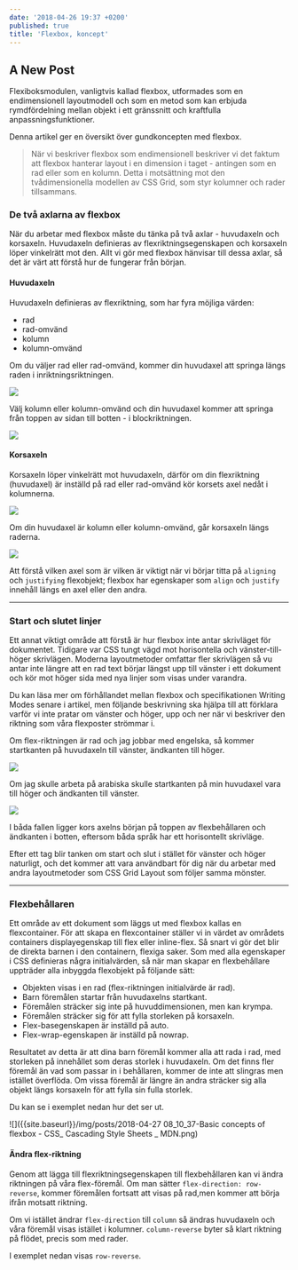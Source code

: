 ```yaml
---
date: '2018-04-26 19:37 +0200'
published: true
title: 'Flexbox, koncept'
---
```

## A New Post

Flexiboksmodulen, vanligtvis kallad flexbox, utformades som en endimensionell layoutmodell och som en metod som kan erbjuda rymdfördelning mellan objekt i ett gränssnitt och kraftfulla anpassningsfunktioner. 

Denna artikel ger en översikt över gundkoncepten med flexbox.

> När vi beskriver flexbox som endimensionell beskriver vi det faktum att flexbox hanterar layout i en dimension i taget - antingen som en rad eller som en kolumn. Detta  i motsättning mot den tvådimensionella modellen av CSS Grid, som styr kolumner och rader tillsammans.

### De två axlarna av flexbox

När du arbetar med flexbox måste du tänka på två axlar - huvudaxeln och korsaxeln. Huvudaxeln definieras av flexriktningsegenskapen och korsaxeln löper vinkelrätt mot den. Allt vi gör med flexbox hänvisar till dessa axlar, så det är värt att förstå hur de fungerar från början.

#### Huvudaxeln

Huvudaxeln definieras av flexriktning, som har fyra möjliga värden:

* rad
* rad-omvänd
* kolumn 
* kolumn-omvänd

Om du väljer rad eller rad-omvänd, kommer din huvudaxel att springa längs raden i inriktningsriktningen.

![](https://mdn.mozillademos.org/files/15614/Basics1.png)

Välj kolumn eller kolumn-omvänd och din huvudaxel kommer att springa från toppen av sidan till botten - i blockriktningen.

![](https://mdn.mozillademos.org/files/15615/Basics2.png)

#### Korsaxeln

Korsaxeln löper vinkelrätt mot huvudaxeln, därför om din flexriktning (huvudaxel) är inställd på rad eller rad-omvänd kör korsets axel nedåt i kolumnerna.

![](https://mdn.mozillademos.org/files/15616/Basics3.png)

Om din huvudaxel är kolumn eller kolumn-omvänd, går korsaxeln längs raderna.

![](https://mdn.mozillademos.org/files/15617/Basics4.png)


Att förstå vilken axel som är vilken är viktigt när vi börjar titta på `aligning` och `justifying` flexobjekt; flexbox har egenskaper som `align`
och `justify` innehåll längs en axel eller den andra.

---

### Start och slutet linjer

Ett annat viktigt område att förstå är hur flexbox inte antar skrivläget för dokumentet. Tidigare var CSS tungt vägd mot horisontella och vänster-till-höger skrivlägen. Moderna layoutmetoder omfattar fler skrivlägen så vu antar  inte längre att en rad text börjar längst upp till vänster i ett dokument och kör mot höger sida med nya linjer som visas under varandra.

Du kan läsa mer om förhållandet mellan flexbox och specifikationen Writing Modes senare i artikel, men följande beskrivning ska hjälpa till att förklara varför vi inte pratar om vänster och höger, upp och ner när vi beskriver den riktning som våra flexposter strömmar i.

Om flex-riktningen är rad och jag jobbar med engelska, så kommer startkanten på huvudaxeln till vänster, ändkanten till höger.

![](https://mdn.mozillademos.org/files/15618/Basics5.png)

Om jag skulle arbeta på arabiska skulle startkanten på min huvudaxel vara till höger och ändkanten till vänster.

![](https://mdn.mozillademos.org/files/15619/Basics6.png)

I båda fallen ligger kors axelns början på toppen av flexbehållaren och ändkanten i botten, eftersom båda språk har ett horisontellt skrivläge.

Efter ett tag blir tanken om start och slut i stället för vänster och höger naturligt, och det kommer att vara användbart för dig när du arbetar med andra layoutmetoder som CSS Grid Layout som följer samma mönster.

---

### Flexbehållaren

Ett område av ett dokument som läggs ut med flexbox kallas en flexcontainer. 
För att skapa en flexcontainer ställer vi in värdet av områdets containers displayegenskap till flex eller inline-flex. Så snart vi gör det blir de direkta barnen i den containern, flexiga saker. Som med alla egenskaper i CSS definieras några initialvärden, så när man skapar en flexbehållare uppträder alla inbyggda flexobjekt på följande sätt:

* Objekten visas i en rad (flex-riktningen initialvärde är rad).
* Barn föremålen startar från huvudaxelns startkant.
* Föremålen sträcker sig inte på huvuddimensionen, men kan krympa.
* Föremålen sträcker sig för att fylla storleken på korsaxeln.
* Flex-basegenskapen är inställd på auto.
* Flex-wrap-egenskapen är inställd på nowrap.

Resultatet av detta är att dina barn föremål kommer alla att rada i rad, med storleken på innehållet som deras storlek i huvudaxeln. Om det finns fler föremål än vad som passar in i behållaren, kommer de inte att slingras men istället överflöda. Om vissa föremål är längre än andra sträcker sig alla objekt längs korsaxeln för att fylla sin fulla storlek.

Du kan se i exemplet nedan hur det ser ut.

![]({{site.baseurl}}/img/posts/2018-04-27 08_10_37-Basic concepts of flexbox - CSS_ Cascading Style Sheets _ MDN.png)

#### Ändra flex-riktning

Genom att lägga till flexriktningsegenskapen till flexbehållaren kan vi ändra riktningen på våra flex-föremål. Om man sätter `flex-direction: row-reverse`, kommer föremålen fortsatt att visas på rad,men kommer att börja ifrån motsatt riktning.

Om vi istället ändrar `flex-direction` till `column` så ändras huvudaxeln och  våra föremål visas istället i kolumner. `column-reverse` byter så klart riktning på flödet, precis som med rader. 

I exemplet nedan visas `row-reverse`.